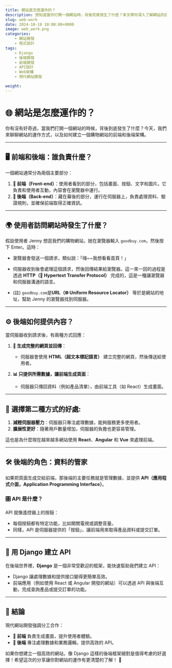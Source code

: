 ```yaml
---
title: 網站是怎麼運作的？
description: 想知道當你打開一個網站時，背後究竟發生了什麼？本文帶你深入了解網站的運作原理，並探討前端與後端的分工、Django 如何構建高效 API，以及現代網站開發的最佳實踐！
slug: web-work
date: 2024-10-18 10:00:00+0000
image: web_work.png
categories:
    - 網站開發
    - 程式設計
tags:
    - Django
    - 後端開發
    - 前端開發
    - API設計
    - Web架構
    - 現代網站開發

weight: 
---
```


# 🌐 網站是怎麼運作的？

你有沒有好奇過，當我們打開一個網站的時候，背後到底發生了什麼？今天，我們來聊聊網站的運作方式，以及如何建立一個購物網站的前端和後端架構。

---

## 🖥️ 前端和後端：誰負責什麼？

一個網站通常分為兩個主要部分：

1. **🎨 前端（Front-end）**：使用者看到的部分，包括畫面、按鈕、文字和圖片。它負責和使用者互動，內容會在瀏覽器中運行。
2. **🔧 後端（Back-end）**：藏在幕後的部分，運行在伺服器上，負責處理資料、驗證規則，並確保前端取得正確資訊。

---

## 🌍 使用者訪問網站時發生了什麼？

假設使用者 Jenny 想逛我們的購物網站，她在瀏覽器輸入 `goodbuy.com`，然後按下 Enter。這時：


- 瀏覽器會發送一個請求，類似說：「嗨\~\~我想看看首頁！」

- 伺服器收到後會處理這個請求，然後回傳結果給瀏覽器。這一來一回的過程是透過 **HTTP（🔗 Hypertext Transfer Protocol）** 完成的，這是一種讓瀏覽器和伺服器溝通的語言。


- (註) `goodbuy.com`是**URL（🌐 Uniform Resource Locator）** 等於是網站的地址，幫助 Jenny 的瀏覽器找到伺服器。
---

## ⚙️ 後端如何提供內容？

當伺服器收到請求後，有兩種方式回應：

1. **📄 生成完整的網頁並回傳**：

   - 伺服器會使用 **HTML（超文本標記語言）** 建立完整的網頁，然後傳送給使用者。

2. **📊 只提供所需數據，讓前端生成頁面**：

   - 伺服器只傳回資料（例如產品清單），由前端工具（如 React）生成畫面。

---

## 🤔 選擇第二種方式的好處:


1. **減輕伺服器壓力**：伺服器只專注處理數據，能夠服務更多使用者。
2. **擴展性更好**：隨著用戶數量增加，伺服器的負擔也更容易管理。

這也是為什麼現在越來越多網站使用 **React**、**Angular** 和 **Vue** 來處理前端。

---

## 🛠️ 後端的角色：資料的管家

如果把頁面生成交給前端，那後端的主要任務就是管理數據，並提供 **API（應用程式介面，Application Programming Interface）**。

### 🎛️ API 是什麼？

API 就像遙控器上的按鈕：

- 每個按鈕都有特定功能，比如開關電視或調整音量。
- 同樣，API 是伺服器提供的「按鈕」，讓前端用來取得產品資料或提交訂單。

---

## 🐍 用 Django 建立 API

在後端世界裡，**Django** 是一個非常受歡迎的框架，能快速幫助我們建立 API：

- Django 讓處理數據和提供接口變得更簡單高效。
- 前端應用（例如使用 React 或 Angular 開發的網站）可以透過 API 與後端互動，完成查詢產品或提交訂單的功能。

---

## 🏁 結論

現代網站開發強調分工合作：

- **🎨 前端** 負責生成畫面，提升使用者體驗。
- **🔧 後端** 專注處理數據和業務邏輯，提供高效的 API。

如果你想建立一個高效的網站，像 Django 這樣的後端框架絕對是值得考慮的好選擇！希望這次的分享讓你對網站的運作有更清楚的了解！ 🚀






